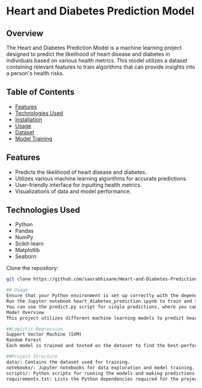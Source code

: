 # Heart and Diabetes Prediction Model

## Overview
The Heart and Diabetes Prediction Model is a machine learning project designed to predict the likelihood of heart disease and diabetes in individuals based on various health metrics. This model utilizes a dataset containing relevant features to train algorithms that can provide insights into a person's health risks.

## Table of Contents
- [Features](#features)
- [Technologies Used](#technologies-used)
- [Installation](#installation)
- [Usage](#usage)
- [Dataset](#dataset)
- [Model Training](#model-training)

## Features
- Predicts the likelihood of heart disease and diabetes.
- Utilizes various machine learning algorithms for accurate predictions.
- User-friendly interface for inputting health metrics.
- Visualizations of data and model performance.

## Technologies Used
- Python
- Pandas
- NumPy
- Scikit-learn
- Matplotlib
- Seaborn

Clone the repository:
   ```bash
   git clone https://github.com/saurabhisane/Heart-and-Diabetes-Prediction-model.git

## Usage
Ensure that your Python environment is set up correctly with the dependencies installed.
Run the Jupyter notebook heart_diabetes_prediction.ipynb to train and test the prediction models.
You can use the predict.py script for single predictions, where you can input values and get the result for heart disease or diabetes prediction.
Model Overview
This project utilizes different machine learning models to predict heart disease and diabetes based on the given dataset. The models used are:

##Logistic Regression
Support Vector Machine (SVM)
Random Forest
Each model is trained and tested on the dataset to find the best-performing model.

##Project Structure
data/: Contains the dataset used for training.
notebooks/: Jupyter notebooks for data exploration and model training.
scripts/: Python scripts for running the models and making predictions.
requirements.txt: Lists the Python dependencies required for the project.
